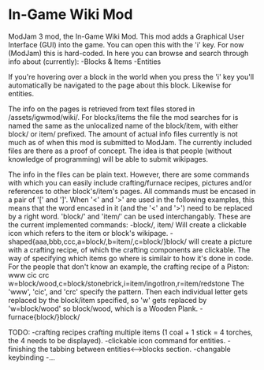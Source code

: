 In-Game Wiki Mod
=======

ModJam 3 mod, the In-Game Wiki Mod. This mod adds a Graphical User Interface (GUI) into the game. You can open this with the 'i' key. For now (ModJam) this is hard-coded. In here you can browse and search through info about (currently):
-Blocks & Items
-Entities

If you're hovering over a block in the world when you press the 'i' key you'll automatically be navigated to the page about this block. Likewise for entities.

The info on the pages is retrieved from text files stored in /assets/igwmod/wiki/. For blocks/items the file the mod searches for is named the same as the unlocalized name of the block/item, with either block/ or item/ prefixed. The amount of actual info files currently is not much as of when this mod is submitted to ModJam. The currently included files are there as a proof of concept. The idea is that people (without knowledge of programming) will be able to submit wikipages.

The info in the files can be plain text. However, there are some commands with which you can easily include crafting/furnace recipes, pictures and/or references to other block's/item's pages. All commands must be encased in a pair of '[' and ']'. When '<' and '>' are used in the following examples, this means that the word encased in it (and the '<' and '>') need to be replaced by a right word. 'block/' and 'item/' can be used interchangably. These are the current implemented commands:
-block/<blockName>, item/<itemName> Will create a clickable icon which refers to the item or block's wikipage.
-shaped{aaa,bbb,ccc,a=block/<blockName>,b=item/<itemName>,c=block/<blockName>}block/<result> will create a picture with a crafting recipe, of which the crafting components are clickable. The way of specifying which items go where is similair to how it's done in code. 
 For the people that don't know an example, the crafting recipe of a Piston:
 www
 cic
 crc w=block/wood,c=block/stonebrick,i=item/ingotIron,r=item/redstone
 The 'www', 'cic', and 'crc' specify the pattern. Then each individual letter gets replaced by the block/item specified, so 'w' gets replaced by 'w=block/wood' so block/wood, which is a Wooden Plank.
-furnace{block/<ingredient>}block/<result>

TODO:
-crafting recipes crafting multiple items (1 coal + 1 stick = 4 torches, the 4 needs to be displayed).
-clickable icon command for entities.
-finishing the tabbing between entities<-->blocks section.
-changable keybinding
-...
